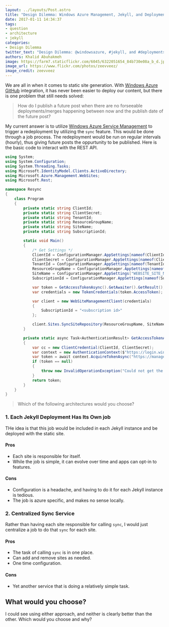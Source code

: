 ```yaml
---
layout: ../layouts/Post.astro
title: "Design Dilemma: Windows Azure Management, Jekyll, and Deployments"
date: 2017-01-11 14:34:37
tags:
- question
- architecture
- jekyll
categories:
- Design Dilemma
twitter_text: "Design Dilemma: @windowsazure, #jekyll, and #deployments #dotnet"
authors: Khalid Abuhakmeh 
image: https://farm7.staticflickr.com/6045/6322051654_84b730e08a_b_d.jpg
image_url: https://www.flickr.com/photos/zeevveez/
image_credit: zeevveez
---
```


We are all in when it comes to static site generation. With [Windows Azure][azure] [GitHub][github] integration, it has never been easier to deploy our content, but there is one problem that still needs solved:

> How do I publish a future post when there are no forseeable deployments/merges happening between now and the publish date of the future post?

My current answer is to utilize [Windows Azure Service Management][rest] to trigger a redeployment by utilizing the `sync` feature. This would be done through a job process. The redeployment would be run on regular intervals (hourly), thus giving future posts the oppurtunity to be published. Here is the basic code to interact with the REST API.

```csharp
using System;
using System.Configuration;
using System.Threading.Tasks;
using Microsoft.IdentityModel.Clients.ActiveDirectory;
using Microsoft.Azure.Management.WebSites;
using Microsoft.Rest;

namespace Resync
{
    class Program
    {
        private static string ClientId;
        private static string ClientSecret;
        private static string TenantId;
        private static string ResourceGroupName;
        private static string SiteName;
        private static string SubscriptionId;

        static void Main()
        {
            /* Get Settings */
            ClientId = ConfigurationManager.AppSettings[nameof(ClientId)];
            ClientSecret = ConfigurationManager.AppSettings[nameof(ClientSecret)];
            TenantId = ConfigurationManager.AppSettings[nameof(TenantId)];
            ResourceGroupName = ConfigurationManager.AppSettings[nameof(ResourceGroupName)];
            SiteName = ConfigurationManager.AppSettings["WEBSITE_SITE_NAME"];
            SubscriptionId = ConfigurationManager.AppSettings[nameof(SubscriptionId)];

            var token = GetAccessTokenAsync().GetAwaiter().GetResult();
            var credentials = new TokenCredentials(token.AccessToken);

            var client = new WebSiteManagementClient(credentials)
            {
                SubscriptionId = "<subscription id>"
            };

            client.Sites.SyncSiteRepository(ResourceGroupName, SiteName);
        }

        private static async Task<AuthenticationResult> GetAccessTokenAsync()
        {
            var cc = new ClientCredential(ClientId, ClientSecret);
            var context = new AuthenticationContext($"https://login.windows.net/{TenantId}");
            var token = await context.AcquireTokenAsync("https://management.azure.com/", cc);
            if (token == null)
            {
                throw new InvalidOperationException("Could not get the token");
            }
            return token;
        }
    }
}
```

> Which of the following architectures would you choose?

### 1. Each Jekyll Deployment Has Its Own job

THe idea is that this job would be included in each Jekyll instance and be deployed with the static site.

#### Pros

- Each site is responsible for itself.
- While the job is simple, it can evolve over time and apps can opt-in to features.

#### Cons

- Configuration is a headache, and having to do it for each Jekyll instance is tedious.
- The job is azure specific, and makes no sense locally.

### 2. Centralized Sync Service

Rather than having each site responsible for calling `sync`, I would just centralize a job to do that `sync` for each site.

#### Pros

- The task of calling `sync` is in one place.
- Can add and remove sites as needed.
- One time configuration.

#### Cons

- Yet another service that is doing a relatively simple task.

## What would you choose?

I could see using either approach, and neither is clearly better than the other. Which would you choose and why?

[rest]: https://msdn.microsoft.com/en-us/library/azure/ee460799.aspx
[azure]: https://windowsazure.com
[github]: https://github.com